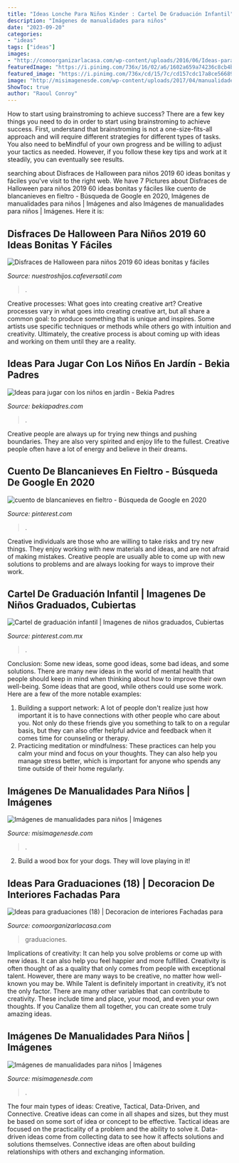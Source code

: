 ```yaml
---
title: "Ideas Lonche Para Niños Kinder : Cartel De Graduación Infantil"
description: "Imágenes de manualidades para niños"
date: "2023-09-20"
categories:
- "ideas"
tags: ["ideas"]
images:
- "http://comoorganizarlacasa.com/wp-content/uploads/2016/06/Ideas-para-graduaciones-18.jpg"
featuredImage: "https://i.pinimg.com/736x/16/02/a6/1602a659a74236c8cb4b88c5d3b032c4.jpg"
featured_image: "https://i.pinimg.com/736x/cd/15/7c/cd157cdc17a8ce5668988aedbd4f8a00.jpg"
image: "http://misimagenesde.com/wp-content/uploads/2017/04/manualidades-para-ninos-4.jpg"
ShowToc: true
author: "Raoul Conroy"
---
```



How to start using brainstroming to achieve success?
There are a few key things you need to do in order to start using brainstroming to achieve success. First, understand that brainstroming is not a one-size-fits-all approach and will require different strategies for different types of tasks. You also need to beMindful of your own progress and be willing to adjust your tactics as needed. However, if you follow these key tips and work at it steadily, you can eventually see results.

	

		
searching about Disfraces de Halloween para niños 2019 60 ideas bonitas y fáciles you've visit to the right web. We have 7 Pictures about Disfraces de Halloween para niños 2019 60 ideas bonitas y fáciles like cuento de blancanieves en fieltro - Búsqueda de Google en 2020, Imágenes de manualidades para niños | Imágenes and also Imágenes de manualidades para niños | Imágenes. Here it is:
		
    
## Disfraces De Halloween Para Niños 2019 60 Ideas Bonitas Y Fáciles

<img loading=lazy src="https://nuestroshijos.cafeversatil.com/wp-content/uploads/2016/11/007-49.jpg" onerror="this.onerror=null;this.src='https://tse2.mm.bing.net/th?id=OIP.7kDgVKxp_wMEbQ-Veu71vQHaLH&amp;pid=15.1';" alt="Disfraces de Halloween para niños 2019 60 ideas bonitas y fáciles">

_Source: nuestroshijos.cafeversatil.com_

>. 

	

Creative processes: What goes into creating creative art?
Creative processes vary in what goes into creating creative art, but all share a common goal: to produce something that is unique and inspires. Some artists use specific techniques or methods while others go with intuition and creativity. Ultimately, the creative process is about coming up with ideas and working on them until they are a reality.

    
## Ideas Para Jugar Con Los Niños En Jardín - Bekia Padres

<img loading=lazy src="https://img.bekiapadres.com/articulos/th/68000/68736-c.jpg" onerror="this.onerror=null;this.src='https://tse2.mm.bing.net/th?id=OIP.ipZVQgOOvuN0jdmIW6KQXwHaFv&amp;pid=15.1';" alt="Ideas para jugar con los niños en jardín - Bekia Padres">

_Source: bekiapadres.com_

>. 

	

Creative people are always up for trying new things and pushing boundaries. They are also very spirited and enjoy life to the fullest. Creative people often have a lot of energy and believe in their dreams.

    
## Cuento De Blancanieves En Fieltro - Búsqueda De Google En 2020

<img loading=lazy src="https://i.pinimg.com/736x/cd/15/7c/cd157cdc17a8ce5668988aedbd4f8a00.jpg" onerror="this.onerror=null;this.src='https://tse2.mm.bing.net/th?id=OIP.XpVv0FtwmWU-6XhXVIDdnwHaJ4&amp;pid=15.1';" alt="cuento de blancanieves en fieltro - Búsqueda de Google en 2020">

_Source: pinterest.com_

>. 

	

Creative individuals are those who are willing to take risks and try new things. They enjoy working with new materials and ideas, and are not afraid of making mistakes. Creative people are usually able to come up with new solutions to problems and are always looking for ways to improve their work.

    
## Cartel De Graduación Infantil | Imagenes De Niños Graduados, Cubiertas

<img loading=lazy src="https://i.pinimg.com/736x/16/02/a6/1602a659a74236c8cb4b88c5d3b032c4.jpg" onerror="this.onerror=null;this.src='https://tse1.mm.bing.net/th?id=OIP.Fzs9vBSoyP5De9j-DR8C7AHaJ4&amp;pid=15.1';" alt="Cartel de graduación infantil | Imagenes de niños graduados, Cubiertas">

_Source: pinterest.com.mx_

>. 

	

Conclusion: Some new ideas, some good ideas, some bad ideas, and some solutions.
There are many new ideas in the world of mental health that people should keep in mind when thinking about how to improve their own well-being. Some ideas that are good, while others could use some work. Here are a few of the more notable examples: 
1) Building a support network: A lot of people don't realize just how important it is to have connections with other people who care about you. Not only do these friends give you something to talk to on a regular basis, but they can also offer helpful advice and feedback when it comes time for counseling or therapy. 
2) Practicing meditation or mindfulness: These practices can help you calm your mind and focus on your thoughts. They can also help you manage stress better, which is important for anyone who spends any time outside of their home regularly.

    
## Imágenes De Manualidades Para Niños | Imágenes

<img loading=lazy src="http://misimagenesde.com/wp-content/uploads/2017/04/manualidades-para-ninos-4.jpg" onerror="this.onerror=null;this.src='https://tse3.mm.bing.net/th?id=OIP.FQiRnJNrpdX2hfFBj34TPAHaJ4&amp;pid=15.1';" alt="Imágenes de manualidades para niños | Imágenes">

_Source: misimagenesde.com_

>. 

	

2. Build a wood box for your dogs. They will love playing in it!

    
## Ideas Para Graduaciones (18) | Decoracion De Interiores Fachadas Para

<img loading=lazy src="http://comoorganizarlacasa.com/wp-content/uploads/2016/06/Ideas-para-graduaciones-18.jpg" onerror="this.onerror=null;this.src='https://tse2.mm.bing.net/th?id=OIP.WysT-F4Gk2dPIg7AFPlb3wHaKX&amp;pid=15.1';" alt="Ideas para graduaciones (18) | Decoracion de interiores Fachadas para">

_Source: comoorganizarlacasa.com_

>graduaciones. 

	

Implications of creativity: It can help you solve problems or come up with new ideas. It can also help you feel happier and more fulfilled.
Creativity is often thought of as a quality that only comes from people with exceptional talent. However, there are many ways to be creative, no matter how well-known you may be. While Talent is definitely important in creativity, it’s not the only factor. There are many other variables that can contribute to creativity. These include time and place, your mood, and even your own thoughts. If you Canalize them all together, you can create some truly amazing ideas.

    
## Imágenes De Manualidades Para Niños | Imágenes

<img loading=lazy src="http://misimagenesde.com/wp-content/uploads/2017/04/manualidades-para-ninos-6.jpg" onerror="this.onerror=null;this.src='https://tse2.mm.bing.net/th?id=OIP.MURy-wMaCQ6JpZD0WSyObwHaOI&amp;pid=15.1';" alt="Imágenes de manualidades para niños | Imágenes">

_Source: misimagenesde.com_

>. 

	

The four main types of ideas: Creative, Tactical, Data-Driven, and Connective.
Creative ideas can come in all shapes and sizes, but they must be based on some sort of idea or concept to be effective. Tactical ideas are focused on the practicality of a problem and the ability to solve it. Data-driven ideas come from collecting data to see how it affects solutions and solutions themselves. Connective ideas are often about building relationships with others and exchanging information.

